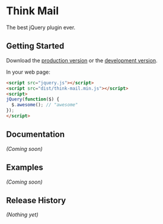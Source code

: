 # Think Mail

The best jQuery plugin ever.

## Getting Started
Download the [production version][min] or the [development version][max].

[min]: https://raw.github.com/sokis/think-mail/master/dist/think-mail.min.js
[max]: https://raw.github.com/sokis/think-mail/master/dist/think-mail.js

In your web page:

```html
<script src="jquery.js"></script>
<script src="dist/think-mail.min.js"></script>
<script>
jQuery(function($) {
  $.awesome(); // "awesome"
});
</script>
```

## Documentation
_(Coming soon)_

## Examples
_(Coming soon)_

## Release History
_(Nothing yet)_
